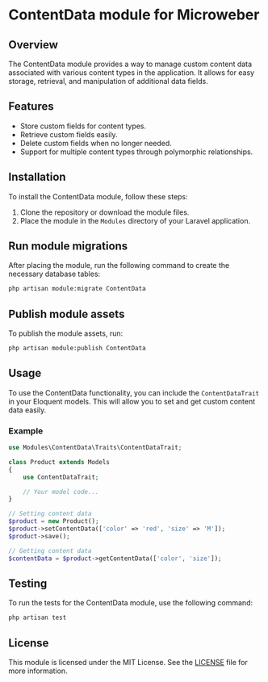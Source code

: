 # ContentData module for Microweber 

## Overview
The ContentData module provides a way to manage custom content data associated with various content types in the application. It allows for easy storage, retrieval, and manipulation of additional data fields.

## Features
- Store custom fields for content types.
- Retrieve custom fields easily.
- Delete custom fields when no longer needed.
- Support for multiple content types through polymorphic relationships.

## Installation
To install the ContentData module, follow these steps:

1. Clone the repository or download the module files.
2. Place the module in the `Modules` directory of your Laravel application.

## Run module migrations
After placing the module, run the following command to create the necessary database tables:

```sh
php artisan module:migrate ContentData
```

## Publish module assets
To publish the module assets, run:

```sh
php artisan module:publish ContentData
```

## Usage
To use the ContentData functionality, you can include the `ContentDataTrait` in your Eloquent models. This will allow you to set and get custom content data easily.

### Example
```php
use Modules\ContentData\Traits\ContentDataTrait;

class Product extends Models
{
    use ContentDataTrait;

    // Your model code...
}

// Setting content data
$product = new Product();
$product->setContentData(['color' => 'red', 'size' => 'M']);
$product->save();

// Getting content data
$contentData = $product->getContentData(['color', 'size']);
```

## Testing
To run the tests for the ContentData module, use the following command:

```sh
php artisan test
```

## License
This module is licensed under the MIT License. See the [LICENSE](https://github.com/microweber/microweber/blob/master/LICENSE) file for more information.
